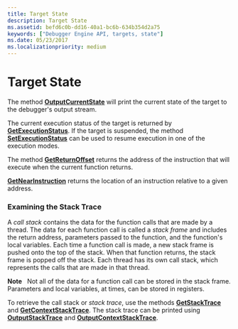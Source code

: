 ```yaml
---
title: Target State
description: Target State
ms.assetid: befd6c0b-dd16-40a1-bc6b-634b354d2a75
keywords: ["Debugger Engine API, targets, state"]
ms.date: 05/23/2017
ms.localizationpriority: medium
---
```


# Target State


The method [**OutputCurrentState**](/windows-hardware/drivers/ddi/dbgeng/nf-dbgeng-idebugcontrol3-outputcurrentstate) will print the current state of the target to the debugger's output stream.

The current execution status of the target is returned by [**GetExecutionStatus**](/windows-hardware/drivers/ddi/dbgeng/nf-dbgeng-idebugcontrol3-getexecutionstatus). If the target is suspended, the method [**SetExecutionStatus**](/windows-hardware/drivers/ddi/dbgeng/nf-dbgeng-idebugcontrol3-setexecutionstatus) can be used to resume execution in one of the execution modes.

The method [**GetReturnOffset**](/windows-hardware/drivers/ddi/dbgeng/nf-dbgeng-idebugcontrol3-getreturnoffset) returns the address of the instruction that will execute when the current function returns.

[**GetNearInstruction**](/windows-hardware/drivers/ddi/dbgeng/nf-dbgeng-idebugcontrol3-getnearinstruction) returns the location of an instruction relative to a given address.

### <span id="examining_the_stack_trace"></span><span id="EXAMINING_THE_STACK_TRACE"></span>Examining the Stack Trace

A *call stack* contains the data for the function calls that are made by a thread. The data for each function call is called a *stack frame* and includes the return address, parameters passed to the function, and the function's local variables. Each time a function call is made, a new stack frame is pushed onto the top of the stack. When that function returns, the stack frame is popped off the stack. Each thread has its own call stack, which represents the calls that are made in that thread.

**Note**   Not all of the data for a function call can be stored in the stack frame. Parameters and local variables, at times, can be stored in registers.

 

To retrieve the call stack or *stack trace*, use the methods [**GetStackTrace**](/windows-hardware/drivers/ddi/dbgeng/nf-dbgeng-idebugcontrol3-getstacktrace) and [**GetContextStackTrace**](/windows-hardware/drivers/ddi/dbgeng/nf-dbgeng-idebugcontrol4-getcontextstacktrace). The stack trace can be printed using [**OutputStackTrace**](/windows-hardware/drivers/ddi/dbgeng/nf-dbgeng-idebugcontrol3-outputstacktrace) and [**OutputContextStackTrace**](/windows-hardware/drivers/ddi/dbgeng/nf-dbgeng-idebugcontrol4-outputcontextstacktrace).

 

